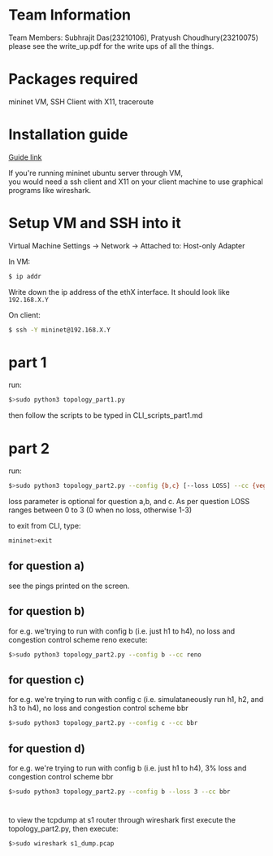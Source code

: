 # Team Information
Team Members: Subhrajit Das(23210106), Pratyush Choudhury(23210075)
please see the write_up.pdf for the write ups of all the things.
# Packages required
mininet VM, SSH Client with X11, traceroute
# Installation guide
[Guide link](http://mininet.org/download/#option-1-mininet-vm-installation-easy-recommended) 

If you're running mininet ubuntu server through VM,  
you would need a ssh client and X11 on your client machine to use graphical programs like wireshark.
# Setup VM and SSH into it
Virtual Machine Settings -> Network -> Attached to: Host-only Adapter

In VM:
```bash
$ ip addr
```
Write down the ip address of the ethX interface. It should look like `192.168.X.Y`

On client:
```bash
$ ssh -Y mininet@192.168.X.Y
```

# part 1
run: 
```bash
$>sudo python3 topology_part1.py
```
then follow the scripts to be typed in CLI_scripts_part1.md

# part 2 
run: 
```bash
$>sudo python3 topology_part2.py --config {b,c} [--loss LOSS] --cc {vegas,reno,cubic,bbr} 
```
loss parameter is optional for question a,b, and c. As per question LOSS ranges between 0 to 3 (0 when no loss, otherwise 1-3)

to exit from CLI, type:
```bash
mininet>exit
```
## for question a) 
see the pings printed on the screen.

## for question b) 
for e.g. we'trying to run with config b (i.e. just h1 to h4), no loss and congestion control scheme reno
execute:
```bash
$>sudo python3 topology_part2.py --config b --cc reno
```


## for question c)
for e.g. we're trying to run with config c (i.e. simulataneously run h1, h2, and h3 to h4), no loss and congestion control scheme bbr
```bash
$>sudo python3 topology_part2.py --config c --cc bbr
```
## for question d)
for e.g. we're trying to run with config b (i.e. just h1 to h4), 3% loss and congestion control scheme bbr
```bash
$>sudo python3 topology_part2.py --config b --loss 3 --cc bbr
```

#
to view the tcpdump at s1 router through wireshark first execute the topology_part2.py, then execute:
```bash
$>sudo wireshark s1_dump.pcap
```

